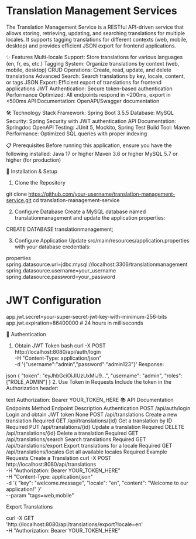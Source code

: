 # Translation Management Services

The Translation Management Service is a RESTful API-driven service that allows storing, retrieving, updating, and searching translations for multiple locales. It supports tagging translations for different contexts (web, mobile, desktop) and provides efficient JSON export for frontend applications.

✨ Features
Multi-locale Support: Store translations for various languages (en, fr, es, etc.)
Tagging System: Organize translations by context (web, mobile, desktop)
CRUD Operations: Create, read, update, and delete translations
Advanced Search: Search translations by key, locale, content, or tags
JSON Export: Efficient export of translations for frontend applications
JWT Authentication: Secure token-based authentication
Performance Optimized: All endpoints respond in <200ms, export in <500ms
API Documentation: OpenAPI/Swagger documentation

🛠️ Technology Stack
Framework: Spring Boot 3.5.5
Database: MySQL
Security: Spring Security with JWT authentication
API Documentation: Springdoc OpenAPI
Testing: JUnit 5, Mockito, Spring Test
Build Tool: Maven
Performance: Optimized SQL queries with proper indexing

📋 Prerequisites
Before running this application, ensure you have the following installed:
Java 17 or higher
Maven 3.6 or higher
MySQL 5.7 or higher (for production)

🚀 Installation & Setup
1. Clone the Repository

git clone https://github.com/your-username/translation-management-service.git
cd translation-management-service

2. Configure Database
Create a MySQL database named translationmanagement and update the application properties:

CREATE DATABASE translationmanagement;

3. Configure Application
Update src/main/resources/application.properties with your database credentials:

properties
spring.datasource.url=jdbc:mysql://localhost:3306/translationmanagement
spring.datasource.username=your_username
spring.datasource.password=your_password

# JWT Configuration
app.jwt.secret=your-super-secret-jwt-key-with-minimum-256-bits
app.jwt.expiration=86400000 # 24 hours in milliseconds

🔐 Authentication
1. Obtain JWT Token
bash
curl -X POST http://localhost:8080/api/auth/login \
  -H "Content-Type: application/json" \
  -d '{"username":"admin","password":"admin123"}'
Response:

json
{
  "token": "eyJhbGciOiJIUzUxMiJ9...",
  "username": "admin",
  "roles": ["ROLE_ADMIN"]
}
2. Use Token in Requests
Include the token in the Authorization header:

text
Authorization: Bearer YOUR_TOKEN_HERE
📚 API Documentation
Endpoints
Method      	Endpoint	                       Description	          Authentication
POST	      /api/auth/login	            Login and obtain JWT token	      None
POST	     /api/translations	          Create a new translation	        Required
GET	      /api/translations/{id}	      Get a translation by ID	          Required
PUT	      /api/translations/{id}	      Update a translation	            Required
DELETE	   /api/translations/{id}	      Delete a translation	            Required
GET	      /api/translations/search	    Search translations	              Required
GET	      /api/translations/export	    Export translations for a locale	Required
GET	      /api/translations/locales	    Get all available locales	        Required
Example Requests
Create a Translation
curl -X POST http://localhost:8080/api/translations \
  -H "Authorization: Bearer YOUR_TOKEN_HERE" \
  -H "Content-Type: application/json" \
  -d '{
    "key": "welcome.message",
    "locale": "en",
    "content": "Welcome to our application!"
  }' \
  --param "tags=web,mobile"

Export Translations

curl -X GET \
  'http://localhost:8080/api/translations/export?locale=en' \
  -H "Authorization: Bearer YOUR_TOKEN_HERE"
